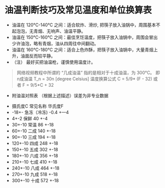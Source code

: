 # 油温判断技巧及常见温度和单位换算表

* 油温在 120&deg;C-140&deg;C 之间：适合软炸、滑炒, 把筷子放入油锅中，周围基本不起泡泡，无青烟、无响声、油温平静。
* 油温在 150&deg;C-160&deg;C 之间：最佳烹饪温度，把筷子放入油锅中，周围会冒出少许油泡，略有青烟，油从四周往中间翻动。
* 油温在 160&deg;C-180&deg;C 之间：适合上色炸酥，把筷子放入油锅中，大量青烟上升，油面反而较平静。
* （注） 最好买把油温枪，谨慎使用温度计。

> 网络视频教程中所谓的 “几成油温” 指的是相对于十成油温，为 300&deg;C。
> 即 n成油温 T_n = 30n [degree Celsius]
> 温度换算公式
> C = 5/9* (F - 32)
> 或者
> F = 9/5*C + 32

* 附油温对照表 （根据上述描述）误差为非专业数据
- 摄氏度C    常见名称       华氏度F
- -18+-    急冻（冷冻)    -0.4 +—4
- 4+-2        保鲜         40 +-4
- 30+-10      常温        86 +-18
- 60+-10      二成        140 +-18
- 90+-10      三成        194 +-18
- 120+-10     四成        248 +-18
- 150+-10     五成        302 +-18
- 180+-10     六成        356 +-18
- 210+-10     七成        410 +-18
- 240+-10     八成        464 +-18
- 270+-10     九成        518 +-18
- 300+-10     十成        572 +-18
